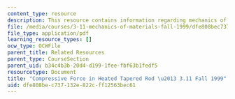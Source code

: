 ```yaml
---
content_type: resource
description: This resource contains information regarding mechanics of materials.
file: /media/courses/3-11-mechanics-of-materials-fall-1999/dfe808bec737132e822cff12563bec61_MIT3_11F99_p113.pdf
file_type: application/pdf
learning_resource_types: []
ocw_type: OCWFile
parent_title: Related Resources
parent_type: CourseSection
parent_uid: b34c4b3b-20d4-d199-1fee-fbf63b1fedf5
resourcetype: Document
title: "Compressive Force in Heated Tapered Rod \u2013 3.11 Fall 1999"
uid: dfe808be-c737-132e-822c-ff12563bec61
---
```

